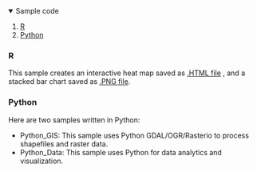 <!-- TABLE OF CONTENTS -->
<details open="open">
  <summary>Sample code</summary>
  <ol>
    <li>
      <a href="#r">R</a>
    </li>
    <li>
      <a href="#python">Python</a>
    </li>
  </ol>
</details>

<!-- R -->
### R

This sample creates an interactive heat map saved as [.HTML file](https://brendasw.github.io/sample_code/heat_map.html) , and a stacked bar chart saved as [.PNG file](https://brendasw.github.io/sample_code/bar_plot.png). 


<!-- PYTHON -->
### Python

Here are two samples written in Python:
* Python_GIS: This sample uses Python GDAL/OGR/Rasterio to process shapefiles and raster data.
* Python_Data: This sample uses Python for data analytics and visualization.
